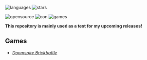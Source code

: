 ![languages](https://img.shields.io/github/languages/count/CheriBerrie/Berries-Scripts?color=orange&label=Languages&logo=github&style=for-the-badge) ![stars](https://img.shields.io/github/stars/CheriBerrie/Berries-Scripts?color=critical&label=Stars&logo=github&style=for-the-badge)

![opensource](https://img.shields.io/badge/Open%20Source%3F-Sometimes-orange) ![con](https://img.shields.io/badge/Contributors-1-blue) ![games](https://img.shields.io/badge/Total%20Games-1-red?logo=roblox)


**This repository is mainly used as a test for my upcoming releases!**


## Games

- [*Doomspire Brickbattle*](https://web.roblox.com/games/1215581239/Doomspire-Brickbattle)
